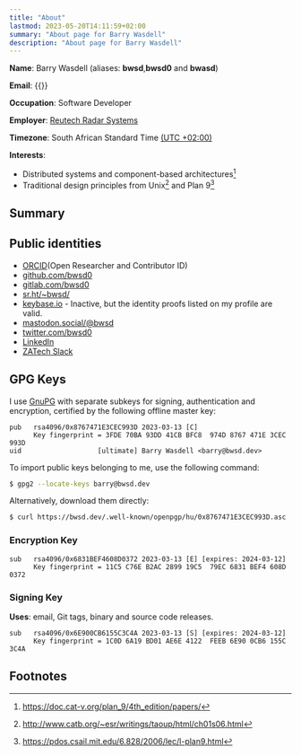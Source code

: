 ```yaml
---
title: "About"
lastmod: 2023-05-20T14:11:59+02:00
summary: "About page for Barry Wasdell"
description: "About page for Barry Wasdell"
---
```


**Name**:
Barry Wasdell (aliases: **bwsd**,**bwsd0** and **bwasd**)

**Email**:
{{<email>}}

**Occupation**:
Software Developer

**Employer**:
[Reutech Radar Systems](https://www.reutechradar.com/)

**Timezone**:
South African Standard Time [(UTC +02:00)](https://time.nmisa.org/)

**Interests**:
- Distributed systems and component-based architectures[^1]
- Traditional design principles from Unix[^2] and Plan 9[^3]

## Summary

## Public identities

- [ORCID](https://orcid.org/0000-0002-1988-7356)(Open Researcher and Contributor ID)
- [github.com/bwsd0](https://github.com/bwsd0)
- [gitlab.com/bwsd0](https://gitlab.com/bwsd0)
- [sr.ht/~bwsd/](https://sr.ht/~bwsd/)
- [keybase.io](https://keybase.io/bwsd0) - Inactive, but the identity proofs
  listed on my profile are valid.
- [mastodon.social/@bwsd](https://mastodon.social/@bwsd)
- [twitter.com/bwsd0](https://twitter.com/bwsd0)
- [LinkedIn](https://www.linkedin.com/in/barry-wasdell-38ba49191/)
- [ZATech Slack](https://zatech.co.za/)

## GPG Keys

I use [GnuPG](https://gnupg.com) with separate subkeys for signing,
authentication and encryption, certified by the following offline master key:

```
pub   rsa4096/0x8767471E3CEC993D 2023-03-13 [C]
      Key fingerprint = 3FDE 70BA 93DD 41CB BFC8  974D 8767 471E 3CEC 993D
uid                   [ultimate] Barry Wasdell <barry@bwsd.dev>
```

To import public keys belonging to me, use the following command:

```bash
$ gpg2 --locate-keys barry@bwsd.dev
```

Alternatively, download them directly:

```bash
$ curl https://bwsd.dev/.well-known/openpgp/hu/0x8767471E3CEC993D.asc
```

### Encryption Key

```
sub   rsa4096/0x6831BEF4608D0372 2023-03-13 [E] [expires: 2024-03-12]
      Key fingerprint = 11C5 C76E B2AC 2899 19C5  79EC 6831 BEF4 608D 0372
```

### Signing Key

**Uses**: email, Git tags, binary and source code releases.

```
sub   rsa4096/0x6E900CB6155C3C4A 2023-03-13 [S] [expires: 2024-03-12]
      Key fingerprint = 1C0D 6A19 BD01 AE6E 4122  FEEB 6E90 0CB6 155C 3C4A
```

## Footnotes

[^1]: https://doc.cat-v.org/plan_9/4th_edition/papers/
[^2]: http://www.catb.org/~esr/writings/taoup/html/ch01s06.html
[^3]: https://pdos.csail.mit.edu/6.828/2006/lec/l-plan9.html
